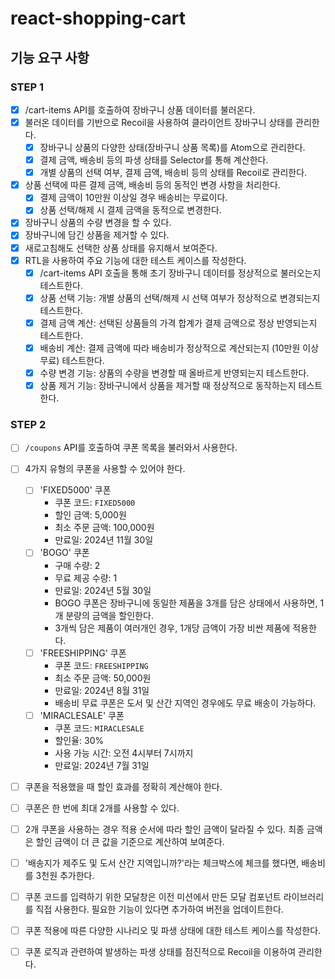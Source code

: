 # react-shopping-cart

## 기능 요구 사항

### STEP 1

- [x] /cart-items API를 호출하여 장바구니 상품 데이터를 불러온다.
- [x] 불러온 데이터를 기반으로 Recoil을 사용하여 클라이언트 장바구니 상태를 관리한다.
  - [x] 장바구니 상품의 다양한 상태(장바구니 상품 목록)를 Atom으로 관리한다.
  - [x] 결제 금액, 배송비 등의 파생 상태를 Selector를 통해 계산한다.
  - [x] 개별 상품의 선택 여부, 결제 금액, 배송비 등의 상태를 Recoil로 관리한다.
- [x] 상품 선택에 따른 결제 금액, 배송비 등의 동적인 변경 사항을 처리한다.
  - [x] 결제 금액이 10만원 이상일 경우 배송비는 무료이다.
  - [x] 상품 선택/해제 시 결제 금액을 동적으로 변경한다.
- [x] 장바구니 상품의 수량 변경을 할 수 있다.
- [x] 장바구니에 담긴 상품을 제거할 수 있다.
- [x] 새로고침해도 선택한 상품 상태를 유지해서 보여준다.
- [x] RTL을 사용하여 주요 기능에 대한 테스트 케이스를 작성한다.
  - [x] /cart-items API 호출을 통해 초기 장바구니 데이터를 정상적으로 불러오는지 테스트한다.
  - [x] 상품 선택 기능: 개별 상품의 선택/해제 시 선택 여부가 정상적으로 변경되는지 테스트한다.
  - [x] 결제 금액 계산: 선택된 상품들의 가격 합계가 결제 금액으로 정상 반영되는지 테스트한다.
  - [x] 배송비 계산: 결제 금액에 따라 배송비가 정상적으로 계산되는지 (10만원 이상 무료) 테스트한다.
  - [x] 수량 변경 기능: 상품의 수량을 변경할 때 올바르게 반영되는지 테스트한다.
  - [x] 상품 제거 기능: 장바구니에서 상품을 제거할 때 정상적으로 동작하는지 테스트한다.

### STEP 2

- [ ] `/coupons` API를 호출하여 쿠폰 목록을 불러와서 사용한다.
- [ ] 4가지 유형의 쿠폰을 사용할 수 있어야 한다.
  - [ ] 'FIXED5000' 쿠폰
    - 쿠폰 코드: `FIXED5000`
    - 할인 금액: 5,000원
    - 최소 주문 금액: 100,000원
    - 만료일: 2024년 11월 30일
  - [ ] 'BOGO' 쿠폰
    - 구매 수량: 2
    - 무료 제공 수량: 1
    - 만료일: 2024년 5월 30일
    - BOGO 쿠폰은 장바구니에 동일한 제품을 3개를 담은 상태에서 사용하면, 1개 분량의 금액을 할인한다.
    - 3개씩 담은 제품이 여러개인 경우, 1개당 금액이 가장 비싼 제품에 적용한다.
  - [ ] 'FREESHIPPING' 쿠폰
    - 쿠폰 코드: `FREESHIPPING`
    - 최소 주문 금액: 50,000원
    - 만료일: 2024년 8월 31일
    - 배송비 무료 쿠폰은 도서 및 산간 지역인 경우에도 무료 배송이 가능하다.
  - [ ] 'MIRACLESALE' 쿠폰
    - 쿠폰 코드: `MIRACLESALE`
    - 할인율: 30%
    - 사용 가능 시간: 오전 4시부터 7시까지
    - 만료일: 2024년 7월 31일
- [ ] 쿠폰을 적용했을 때 할인 효과를 정확히 계산해야 한다.
- [ ] 쿠폰은 한 번에 최대 2개를 사용할 수 있다.
- [ ] 2개 쿠폰을 사용하는 경우 적용 순서에 따라 할인 금액이 달라질 수 있다. 최종 금액은 할인 금액이 더 큰 값을 기준으로 계산하여 보여준다.

- [ ] '배송지가 제주도 및 도서 산간 지역입니까?'라는 체크박스에 체크를 했다면, 배송비를 3천원 추가한다.
- [ ] 쿠폰 코드를 입력하기 위한 모달창은 이전 미션에서 만든 모달 컴포넌트 라이브러리를 직접 사용한다. 필요한 기능이 있다면 추가하여 버전을 업데이트한다.
- [ ] 쿠폰 적용에 따른 다양한 시나리오 및 파생 상태에 대한 테스트 케이스를 작성한다.
- [ ] 쿠폰 로직과 관련하여 발생하는 파생 상태를 점진적으로 Recoil을 이용하여 관리한다.
